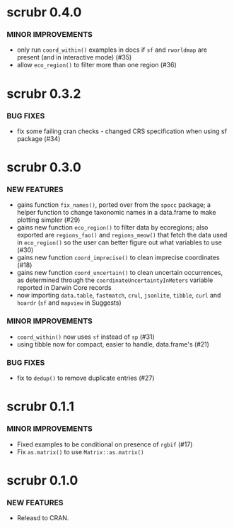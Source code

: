 scrubr 0.4.0
============

### MINOR IMPROVEMENTS

* only run `coord_within()` examples in docs if `sf` and `rworldmap` are present (and in interactive mode) (#35)
* allow `eco_region()` to filter more than one region (#36)


scrubr 0.3.2
============

### BUG FIXES

* fix some failing cran checks - changed CRS specification when using sf package (#34)


scrubr 0.3.0
============

### NEW FEATURES

* gains function `fix_names()`, ported over from the `spocc` package; a helper function to change taxonomic names in a data.frame to make plotting simpler (#29)
* gains new function `eco_region()` to filter data by ecoregions; also exported are `regions_fao()` and `regions_meow()` that fetch the data used in `eco_region()` so the user can better figure out what variables to use (#30)
* gains new function `coord_imprecise()` to clean imprecise coordinates (#18)
* gains new function `coord_uncertain()` to clean uncertain occurrences, as determined through the `coordinateUncertaintyInMeters` variable reported in Darwin Core records
* now importing `data.table`, `fastmatch`, `crul`, `jsonlite`, `tibble`, `curl` and `hoardr` (`sf` and `mapview` in Suggests)

### MINOR IMPROVEMENTS

* `coord_within()` now uses `sf` instead of `sp` (#31)
* using tibble now for compact, easier to handle, data.frame's (#21)

### BUG FIXES

* fix to `dedup()` to remove duplicate entries (#27)


scrubr 0.1.1
============

### MINOR IMPROVEMENTS

* Fixed examples to be conditional on presence of `rgbif` (#17)
* Fix `as.matrix()` to use `Matrix::as.matrix()`


scrubr 0.1.0
============

### NEW FEATURES

* Releasd to CRAN.
